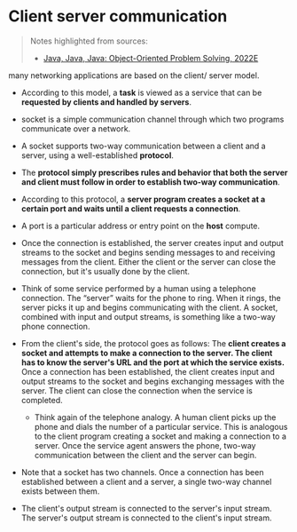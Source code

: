 # Client server communication

> Notes highlighted from sources:
> - [Java, Java, Java: Object-Oriented Problem Solving, 2022E](https://runestone.academy/ns/books/published/javajavajava/sockets.html)

many networking applications are based on the client/ server model.

- According to this model, a **task** is viewed as a service that can be **requested by clients and handled by servers**.

- socket is a simple communication channel through which two programs communicate over a network.
- A socket supports two-way communication between a client and a server, using a well-established **protocol**.
- The **protocol simply prescribes rules and behavior that both the server and client must follow in order to establish two-way communication**.
- According to this protocol, a **server program creates a socket at a certain port and waits until a client requests a connection**.
- A port is a particular address or entry point on the **host** compute.
- Once the connection is established, the server creates input and output streams to the socket and begins sending messages to and receiving messages from the client. Either the client or the server can close the connection, but it's usually done by the client.
- Think of some service performed by a human using a telephone connection. The “server” waits for the phone to ring. When it rings, the server picks it up and begins communicating with the client. A socket, combined with input and output streams, is something like a two-way phone connection.
- From the client's side, the protocol goes as follows: The **client creates a socket and attempts to make a connection to the server. The client has to know the server's URL and the port at which the service exists.** Once a connection has been established, the client creates input and output streams to the socket and begins exchanging messages with the server. The client can close the connection when the service is completed.
  - Think again of the telephone analogy. A human client picks up the phone and dials the number of a particular service. This is analogous to the client program creating a socket and making a connection to a server. Once the service agent answers the phone, two-way communication between the client and the server can begin.
- Note that a socket has two channels. Once a connection has been established between a client and a server, a single two-way channel exists between them.
- The client's output stream is connected to the server's input stream. The server's output stream is connected to the client's input stream.